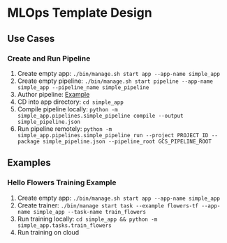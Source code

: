 # MLOps Template Design

## Use Cases

### Create and Run Pipeline

1. Create empty app: `./bin/manage.sh start app --app-name simple_app`
2. Create empty pipeline: `./bin/manage.sh start pipeline --app-name simple_app --pipeline_name simple_pipeline`
3. Author pipeline: [Example](https://cloud.google.com/vertex-ai/docs/pipelines/build-pipeline)
4. CD into app directory: `cd simple_app`
5. Compile pipeline locally: `python -m simple_app.pipelines.simple_pipeline compile --output simple_pipeline.json`
6. Run pipeline remotely: `python -m simple_app.pipelines.simple_pipeline run --project PROJECT_ID --package simple_pipeline.json --pipeline_root GCS_PIPELINE_ROOT`


## Examples

### Hello Flowers Training Example

1. Create empty app: `./bin/manage.sh start app --app-name simple_app`
2. Create trainer: `./bin/manage start task --example flowers-tf --app-name simple_app --task-name train_flowers`
3. Run training locally: `cd simple_app && python -m simple_app.tasks.train_flowers`
4. Run training on cloud

